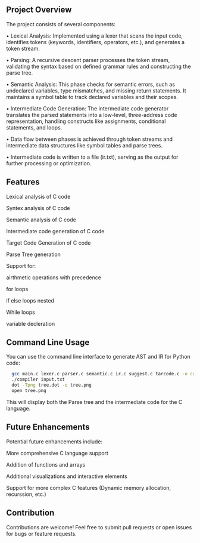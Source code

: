 ## Project Overview

The project consists of several components:

•	Lexical Analysis: Implemented using a lexer that scans the input code, identifies tokens (keywords, identifiers, operators, etc.), and generates a token stream.

•	Parsing: A recursive descent parser processes the token stream, validating the syntax based on defined grammar rules and constructing the parse tree.

•	Semantic Analysis: This phase checks for semantic errors, such as undeclared variables, type mismatches, and missing return statements. It maintains a symbol table to track declared variables and their scopes.

•	Intermediate Code Generation: The intermediate code generator translates the parsed statements into a low-level, three-address code representation, handling constructs like assignments, conditional statements, and loops.

•	Data flow between phases is achieved through token streams and intermediate data structures like symbol tables and parse trees.

•	Intermediate code is written to a file (ir.txt), serving as the output for further processing or optimization.

## Features


Lexical analysis of C code 

Syntex analysis of C code

Semantic analysis of C code


Intermediate code generation of C code

Target Code Generation of C code

Parse Tree generation

Support for:

airthmetic operations with precedence 

for loops 

if else loops nested

While loops 

variable decleration



## Command Line Usage

You can use the command line interface to generate AST and IR for Python code:

```bash
  gcc main.c lexer.c parser.c semantic.c ir.c suggest.c tarcode.c -o compiler
  ./compiler input.txt
  dot -Tpng tree.dot -o tree.png
  open tree.png
```

This will display both the Parse tree and the intermediate code for the C language.




## Future Enhancements

Potential future enhancements include:

More comprehensive C language support

Addition of functions and arrays 

Additional visualizations and interactive elements

Support for more complex C features (Dynamic memory 
allocation, recurssion, etc.)




## Contribution

Contributions are welcome! Feel free to submit pull requests or open issues for bugs or feature requests.
